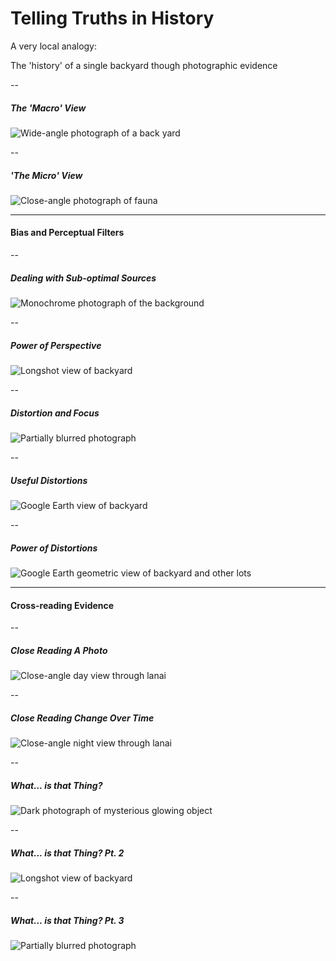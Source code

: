 # Telling Truths in History

A very local analogy:

The 'history' of a single backyard though photographic evidence

--

#####  The 'Macro' View

![Wide-angle photograph of a back yard](https://theportus.nyc3.digitaloceanspaces.com/static/presentations/history/truths-in-history/1-macro-view.jpg)

--

##### 'The Micro' View

![Close-angle photograph of fauna](https://theportus.nyc3.digitaloceanspaces.com/static/presentations/history/truths-in-history/2-micro-view.jpg)

---

#### Bias and Perceptual Filters

--

##### Dealing with Sub-optimal Sources

![Monochrome photograph of the background](https://theportus.nyc3.digitaloceanspaces.com/static/presentations/history/truths-in-history/3-monochrome.jpg)

--

##### Power of Perspective

![Longshot view of backyard](https://theportus.nyc3.digitaloceanspaces.com/static/presentations/history/truths-in-history/4-perspective.jpg)

--

##### Distortion and Focus

![Partially blurred photograph](https://theportus.nyc3.digitaloceanspaces.com/static/presentations/history/truths-in-history/5-distortion-and-focus.jpg)

--

##### Useful Distortions

![Google Earth view of backyard](https://theportus.nyc3.digitaloceanspaces.com/static/presentations/history/truths-in-history/6-useful-distortions.png)

--

##### Power of Distortions

![Google Earth geometric view of backyard and other lots](https://theportus.nyc3.digitaloceanspaces.com/static/presentations/history/truths-in-history/7-useful-simplifications.png)

---

#### Cross-reading Evidence

--

##### Close Reading A Photo

![Close-angle day view through lanai](https://theportus.nyc3.digitaloceanspaces.com/static/presentations/history/truths-in-history/8-contrast-1.jpg)

--

##### Close Reading Change Over Time

![Close-angle night view through lanai](https://theportus.nyc3.digitaloceanspaces.com/static/presentations/history/truths-in-history/9-contrast-2.jpg)

--

##### What... is that Thing?

![Dark photograph of mysterious glowing object](https://theportus.nyc3.digitaloceanspaces.com/static/presentations/history/truths-in-history/10-guess.jpg)

--

##### What... is that Thing? Pt. 2

![Longshot view of backyard](https://theportus.nyc3.digitaloceanspaces.com/static/presentations/history/truths-in-history/4-perspective.jpg)

--

##### What... is that Thing? Pt. 3

![Partially blurred photograph](https://theportus.nyc3.digitaloceanspaces.com/static/presentations/history/truths-in-history/5-distortion-and-focus.jpg)
